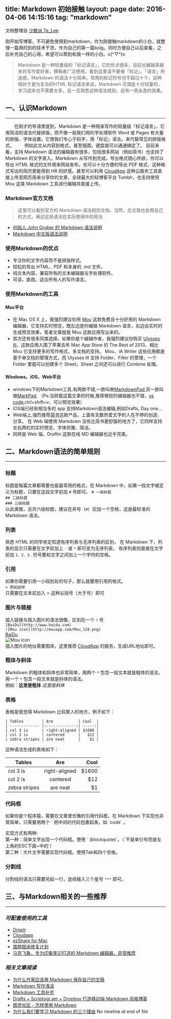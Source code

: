 title: Markdown 初始接触
layout: page
date: 2016-04-06 14:15:16
tag: "markdown"
---

文档整理自 [少数派 Te_Lee](http://sspai.com/25137)

刚开始写博客，不可避免使用到markdown，作为刚接触markdown的小白，就整理一篇用的到的技术干货，作为自己的第一篇bolg。同时方便自己以后查看，之后补充自己的心得。希望可以帮到和我一样的小白。o(^▽^)o

<!--more-->
> Markdown 是一种轻量级的「标记语言」，它的优点很多，目前也被越来越多的写作爱好者，撰稿者广泛使用。看到这里请不要被「标记」、「语言」所迷惑，Markdown 的语法十分简单。常用的标记符号也不超过十个，这种相对于更为复杂的HTML 标记语言来说，Markdown 可谓是十分轻量的，学习成本也不需要太多，且一旦熟悉这种语法规则，会有一劳永逸的效果。

## 一、认识Markdown
***
　　在刚才的导语里提到，Markdown 是一种用来写作的轻量级「标记语言」，它用简洁的语法代替排版，而不像一般我们用的字处理软件 Word 或 Pages 有大量的排版、字体设置。它使我们专心于码字，用「标记」语法，来代替常见的排版格式。
　　例如此文从内容到格式，甚至插图，键盘就可以通通搞定了。
目前来看，支持 Markdown 语法的编辑器有很多，包括很多网站（例如简书）也支持了 Markdown 的文字录入。Markdown 从写作到完成，导出格式随心所欲，你可以导出 HTML 格式的文件用来网站发布，也可以十分方便的导出 PDF 格式，这种格式写出的简历更能得到 HR 的好感。甚至可以利用 [CloudApp](http://www.getcloudapp.com/) 这种云服务工具直接上传至网页用来分享你的文章，全球最大的轻博客平台 Tumblr，也支持使用 Mou 这类 Markdown 工具进行编辑并直接上传。
### Markdown官方文档
> 这里可以看到官方的 Markdown 语法规则文档，当然，后文我也会用自己的方式，阐述这些语法在实际使用中的用法

* [创始人 John Gruber 的 Markdown 语法说明](http://daringfireball.net/projects/markdown/syntax)  
* [Markdown 中文版语法说明](http://wowubuntu.com/markdown/#list)

### 使用Markdown的优点
* 专注你的文字内容而不是排版样式。
* 轻松的导出 HTML、PDF 和本身的 .md 文件。
* 纯文本内容，兼容所有的文本编辑器与字处理软件。
* 可读，直观。适合所有人的写作语言。

### 使用Markdown的工具
#### Mac平台
* 在 Mac OS X 上，我强烈建议你用 [Mou](http://mouapp.com/) 这款免费且十分好用的 Markdown 编辑器，它支持实时预览，既左边是你编辑 Markdown 语言，右边会实时的生成预览效果，笔者文章就是 Mou 这款应用写出来的。
* 其次还有很多同类选择。如果你是个编辑作者，我强烈建议你购买 [Ulysses Ⅲ](http://www.ulyssesapp.com/)，这款应用入围了苹果去年 Mac App Store 的 The Best of 2013，相比 Mou 它支持更多的写作格式、多文档的支持。
Mou、iA Writer 这些应用都是基于单文档的管理方式，而 Ulysses Ⅲ 支持 Folder、Filter 的管理，一个 Folder 里面可以创建多个 Sheet，Sheet 之间还可以进行 Combine 处理。
#### Windows、iOS、Web平台
* windows下的Markdown工具,有两款不错,一款叫做[MarkdownPad](http://www.markdownpad.com/),另一款叫做[MarkPad](http://code52.org/DownmarkerWPF/),
（Ps:当转载这篇文章的时候,推荐微软的编辑器也不错，[vs code](https://code.visualstudio.com/),ctrl+shift+v，可以预览效果）
* IOS端已经有相当多的 app 支持Markdown语法编辑,例如Drafts, Day one...
* Web端上,强烈推荐[简书](http://www.jianshu.com/)这款产品，上面有无数热爱文字的人在不停的创造、分享。
在 Web 端使用 Markdown 没有比简书更舒服的地方了，它同样支持左右两栏的实时预览，字体优雅、简洁。
* 同样是 Web 端，Draftin 这款在线 MD 编辑器也近乎完美。

## 二、Markdown语法的简单规则
***
### 标题
标题是每篇文章都需要也是最常用的格式，在 Markdown 中，如果一段文字被定义为标题，只要在这段文字前加 `#` 号即可。
`# 一级标题`  
`## 二级标题`  
`### 三级标题`  
以此类推，总共六级标题，建议在井号（`#`）后加一个空格，这是最标准的 Markdown 语法。
### 列表
熟悉 HTML 的同学肯定知道有序列表与无序列表的区别，
在 Markdown 下，列表的显示只需要在文字前加上 `-` 或 `*` 即可变为无序列表，
有序列表则直接在文字前加 `1.` `2.` `3.` 符号要和文字之间加上一个字符的空格。

### 引用
如果你需要引用一小段别处的句子，那么就要用引用的格式。  
`> 例如这样`  
只需要在文本前加入 > 这种尖括号（大于号）即可
### 图片与链接
插入链接与插入图片的语法很像，区别在一个 `!` 号  
`[BaiDu](http://www.baidu.com)`  
`![Mou icon](http://mouapp.com/Mou_128.png)`  
[BaiDu](http://www.baidu.com)  
![Mou icon](http://mouapp.com/Mou_128.png)  
插入图片的地址需要图床，这里推荐 [CloudApp](http://www.getcloudapp.com/) 的服务，生成URL地址即可。
### 粗体与斜体
Markdown 的粗体和斜体也非常简单，用两个 `*` 包含一段文本就是粗体的语法，用一个 `*` 包含一段文本就是斜体的语法。  
例如：**这里是粗体** *这里是斜体*
### 表格
表格是我觉得 Markdown 比较累人的地方，例子如下：

    | Tables        | Are           | Cool  |  
    | ------------- |:-------------:| -----:|  
    | col 3 is      | right-aligned | $1600 |  
    | col 2 is      | centered      |   $12 |  
    | zebra stripes | are neat      |    $1 |  

这种语法生成的表格如下：  

| Tables        | Are           | Cool  |  
| ------------- |:-------------:| -----:|  
| col 3 is      | right-aligned | $1600 |  
| col 2 is      | centered      |   $12 |  
| zebra stripes | are neat      |    $1 |

### 代码框
如果你是个程序猿，需要在文章里优雅的引用代码框，在 Markdown 下实现也非常简单，只需要用两个 \` 把中间的代码包裹起来，如 \`code\` 。

实现方式有两种:  
第一种：简单文字出现一个代码框。使用 \` (blockquote)\`。（\`不是单引号而是左上角的ESC下面~中的\`）   
第二种：大片文字需要实现代码框。使用Tab和四个空格。  

### 分割线
分割线的语法只需要另起一行，连续输入三个星号 `***` 即可。

## **三、与Markdown相关的一些推荐**
***
### *可配套使用的工具*
* [Droplr](http://droplr.com)
* [Cloudapp](http://www.getcloudapp.com/)
* [ezShare for Mac](https://itunes.apple.com/cn/app/yi-xiang/id672522335?mt=12&uo=4&uo=4&at=10lJSw)
* [围脖图床修复计划](http://weibotuchuang.sinaapp.com/)
* [马克飞象，专为印象笔记打造的 Markdown 编辑器，非常推荐](http://maxiang.info/)

### *相关文章阅读*
* [为什么作家应该用 Markdown 保存自己的文稿](http://apple4us.com/2012/02/why-writers-should-use-markdown.html)
* [Markdown 写作浅谈](http://www.yangzhiping.com/tech/r-markdown-knitr.html)
* [Markdown 工具补完](http://www.appinn.com/markdown-tools/)
* [Drafts + Scriptogr.am + Dropbox 打造移动端 Markdown 风格博客](http://jianshu.io/p/63HYZ6)
* [图灵社区 - 怎样使用 Markdown](http://www.ituring.com.cn/article/23)
* [为什么我们要学习 Markdown 的三个理由](http://news.cnblogs.com/n/139649/)
 No newline at end of file
